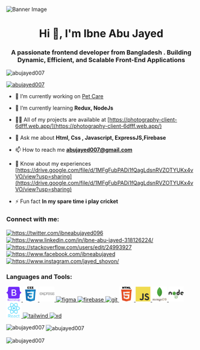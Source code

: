 ![Banner Image]([https://i.imgur.com/yourimage.png](https://drive.google.com/file/d/18sOLPiM1hB5MIocVuyx2ZzJmiTADwU80/view?usp=sharing))

<h1 align="center">Hi 👋, I'm Ibne Abu Jayed</h1>
<h3 align="center">A passionate frontend developer from Bangladesh . Building Dynamic, Efficient, and Scalable Front-End Applications</h3>

<p align="left"> <img src="https://komarev.com/ghpvc/?username=abujayed007&label=Profile%20views&color=0e75b6&style=flat" alt="abujayed007" /> </p>

<p align="left"> <a href="https://github.com/ryo-ma/github-profile-trophy"><img src="https://github-profile-trophy.vercel.app/?username=abujayed007" alt="abujayed007" /></a> </p>

- 🔭 I’m currently working on [Pet Care](https://pet-care-c028f.web.app/)

- 🌱 I’m currently learning **Redux, NodeJs**

- 👨‍💻 All of my projects are available at [https://photography-client-6dfff.web.app/](https://photography-client-6dfff.web.app/)

- 💬 Ask me about **Html, Css , Javascript, ExpressJS,Firebase**

- 📫 How to reach me **abujayed007@gmail.com**

- 📄 Know about my experiences [https://drive.google.com/file/d/1MFgFubPADi1fQagLdsnRVZOTYUKx4vVO/view?usp=sharing](https://drive.google.com/file/d/1MFgFubPADi1fQagLdsnRVZOTYUKx4vVO/view?usp=sharing)

- ⚡ Fun fact **In my spare time i play cricket**

<h3 align="left">Connect with me:</h3>
<p align="left">
<a href="https://twitter.com/https://twitter.com/ibneabujayed096" target="blank"><img align="center" src="https://raw.githubusercontent.com/rahuldkjain/github-profile-readme-generator/master/src/images/icons/Social/twitter.svg" alt="https://twitter.com/ibneabujayed096" height="30" width="40" /></a>
<a href="https://linkedin.com/in/https://www.linkedin.com/in/ibne-abu-jayed-318126224/" target="blank"><img align="center" src="https://raw.githubusercontent.com/rahuldkjain/github-profile-readme-generator/master/src/images/icons/Social/linked-in-alt.svg" alt="https://www.linkedin.com/in/ibne-abu-jayed-318126224/" height="30" width="40" /></a>
<a href="https://stackoverflow.com/users/https://stackoverflow.com/users/edit/24993927" target="blank"><img align="center" src="https://raw.githubusercontent.com/rahuldkjain/github-profile-readme-generator/master/src/images/icons/Social/stack-overflow.svg" alt="https://stackoverflow.com/users/edit/24993927" height="30" width="40" /></a>
<a href="https://fb.com/https://www.facebook.com/ibneabujayed" target="blank"><img align="center" src="https://raw.githubusercontent.com/rahuldkjain/github-profile-readme-generator/master/src/images/icons/Social/facebook.svg" alt="https://www.facebook.com/ibneabujayed" height="30" width="40" /></a>
<a href="https://instagram.com/https://www.instagram.com/jayed_shovon/" target="blank"><img align="center" src="https://raw.githubusercontent.com/rahuldkjain/github-profile-readme-generator/master/src/images/icons/Social/instagram.svg" alt="https://www.instagram.com/jayed_shovon/" height="30" width="40" /></a>
</p>

<h3 align="left">Languages and Tools:</h3>
<p align="left"> <a href="https://getbootstrap.com" target="_blank" rel="noreferrer"> <img src="https://raw.githubusercontent.com/devicons/devicon/master/icons/bootstrap/bootstrap-plain-wordmark.svg" alt="bootstrap" width="40" height="40"/> </a> <a href="https://www.w3schools.com/css/" target="_blank" rel="noreferrer"> <img src="https://raw.githubusercontent.com/devicons/devicon/master/icons/css3/css3-original-wordmark.svg" alt="css3" width="40" height="40"/> </a> <a href="https://expressjs.com" target="_blank" rel="noreferrer"> <img src="https://raw.githubusercontent.com/devicons/devicon/master/icons/express/express-original-wordmark.svg" alt="express" width="40" height="40"/> </a> <a href="https://www.figma.com/" target="_blank" rel="noreferrer"> <img src="https://www.vectorlogo.zone/logos/figma/figma-icon.svg" alt="figma" width="40" height="40"/> </a> <a href="https://firebase.google.com/" target="_blank" rel="noreferrer"> <img src="https://www.vectorlogo.zone/logos/firebase/firebase-icon.svg" alt="firebase" width="40" height="40"/> </a> <a href="https://git-scm.com/" target="_blank" rel="noreferrer"> <img src="https://www.vectorlogo.zone/logos/git-scm/git-scm-icon.svg" alt="git" width="40" height="40"/> </a> <a href="https://www.w3.org/html/" target="_blank" rel="noreferrer"> <img src="https://raw.githubusercontent.com/devicons/devicon/master/icons/html5/html5-original-wordmark.svg" alt="html5" width="40" height="40"/> </a> <a href="https://developer.mozilla.org/en-US/docs/Web/JavaScript" target="_blank" rel="noreferrer"> <img src="https://raw.githubusercontent.com/devicons/devicon/master/icons/javascript/javascript-original.svg" alt="javascript" width="40" height="40"/> </a> <a href="https://www.mongodb.com/" target="_blank" rel="noreferrer"> <img src="https://raw.githubusercontent.com/devicons/devicon/master/icons/mongodb/mongodb-original-wordmark.svg" alt="mongodb" width="40" height="40"/> </a> <a href="https://nodejs.org" target="_blank" rel="noreferrer"> <img src="https://raw.githubusercontent.com/devicons/devicon/master/icons/nodejs/nodejs-original-wordmark.svg" alt="nodejs" width="40" height="40"/> </a> <a href="https://reactjs.org/" target="_blank" rel="noreferrer"> <img src="https://raw.githubusercontent.com/devicons/devicon/master/icons/react/react-original-wordmark.svg" alt="react" width="40" height="40"/> </a> <a href="https://tailwindcss.com/" target="_blank" rel="noreferrer"> <img src="https://www.vectorlogo.zone/logos/tailwindcss/tailwindcss-icon.svg" alt="tailwind" width="40" height="40"/> </a> <a href="https://www.adobe.com/products/xd.html" target="_blank" rel="noreferrer"> <img src="https://cdn.worldvectorlogo.com/logos/adobe-xd.svg" alt="xd" width="40" height="40"/> </a> </p>

<p><img align="left" src="https://github-readme-stats.vercel.app/api/top-langs?username=abujayed007&show_icons=true&locale=en&layout=compact" alt="abujayed007" /></p>

<p>&nbsp;<img align="center" src="https://github-readme-stats.vercel.app/api?username=abujayed007&show_icons=true&locale=en" alt="abujayed007" /></p>

<p><img align="center" src="https://github-readme-streak-stats.herokuapp.com/?user=abujayed007&" alt="abujayed007" /></p>
